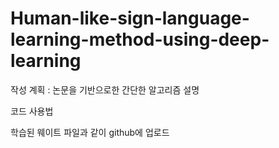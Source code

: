 # Human-like-sign-language-learning-method-using-deep-learning
작성 계획 : 
논문을 기반으로한 간단한 알고리즘 설명

코드 사용법

학습된 웨이트 파일과 같이 github에 업로드
